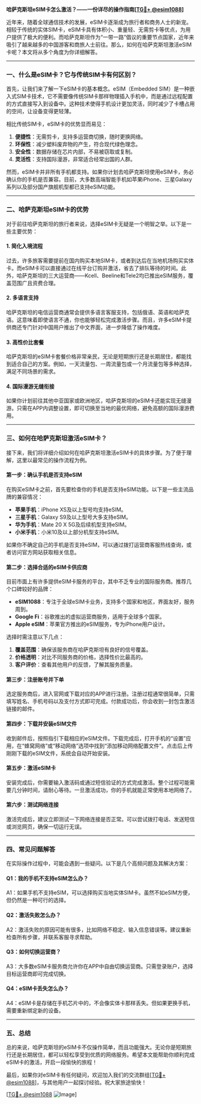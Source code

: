 **哈萨克斯坦eSIM卡怎么激活？——一份详尽的操作指南[[TG💪+ @esim1088](https://t.me/s/esim1088)]**

近年来，随着全球通信技术的发展，eSIM卡逐渐成为旅行者和商务人士的新宠。相较于传统的实体SIM卡，eSIM卡具有体积小、重量轻、无需剪卡等优点，为用户提供了极大的便利。而哈萨克斯坦作为“一带一路”倡议的重要节点国家，近年来吸引了越来越多的中国游客和商旅人士前往。那么，如何在哈萨克斯坦激活eSIM卡呢？本文将从多个角度为你详细解答。

---

### **一、什么是eSIM卡？它与传统SIM卡有何区别？**

首先，让我们来了解一下eSIM卡的基本概念。eSIM（Embedded SIM）是一种嵌入式SIM卡技术，它不需要像传统SIM卡那样物理插入手机中，而是通过远程配置的方式直接写入到设备中。这种技术使得手机设计更加灵活，同时减少了卡槽占用的空间，让设备变得更轻薄。

相比传统SIM卡，eSIM卡的优势显而易见：

1. **便捷性**：无需剪卡，支持多运营商切换，随时更换网络。
2. **环保性**：减少塑料废弃物的产生，符合现代绿色理念。
3. **安全性**：数据存储在芯片内部，不易被窃取或复制。
4. **灵活性**：支持国际漫游，非常适合经常出国的人群。

然而，eSIM卡并非所有手机都支持。如果你计划去哈萨克斯坦使用eSIM卡，务必确认你的手机是否兼容。目前，大多数高端智能手机如苹果iPhone、三星Galaxy系列以及部分国产旗舰机型都已支持eSIM功能。

---

### **二、哈萨克斯坦eSIM卡的优势**

对于前往哈萨克斯坦的旅行者来说，选择eSIM卡无疑是一个明智之举。以下是一些主要优势：

#### **1. 简化入境流程**
过去，许多旅客需要提前在国内购买本地SIM卡，或者到达后在当地机场购买实体卡。而eSIM卡可以直接通过在线平台订购并激活，省去了排队等待的时间。此外，哈萨克斯坦的三大运营商——Kcell、Beeline和Tele2均已推出eSIM服务，覆盖范围广且资费合理。

#### **2. 多语言支持**
哈萨克斯坦的电信运营商通常会提供多语言客服支持，包括俄语、英语和哈萨克语。这意味着即使语言不通，你也能够轻松完成激活步骤。而且，许多eSIM卡提供商还专门针对中国用户推出了中文界面，进一步降低了操作难度。

#### **3. 高性价比套餐**
哈萨克斯坦的eSIM卡套餐价格非常亲民，无论是短期旅行还是长期居住，都能找到适合自己的方案。例如，一天流量包、一周流量包或一个月流量包等多种选择，满足不同场景的需求。

#### **4. 国际漫游无缝衔接**
如果你计划前往其他中亚国家或欧洲地区，哈萨克斯坦的eSIM卡还能实现无缝漫游。只需在APP内调整设置，即可切换至当地的最优网络，避免高额的国际漫游费用。

---

### **三、如何在哈萨克斯坦激活eSIM卡？**

接下来，我们将详细介绍如何在哈萨克斯坦激活eSIM卡的具体步骤。为了便于理解，这里以最常见的操作流程为例。

#### **第一步：确认手机是否支持eSIM**
在购买eSIM卡之前，首先要检查你的手机是否支持eSIM功能。以下是一些主流品牌的兼容情况：
- **苹果手机**：iPhone XS及以上型号均支持eSIM。
- **三星手机**：Galaxy S9及以上型号大多支持eSIM。
- **华为手机**：Mate 20 X 5G及后续机型支持eSIM。
- **小米手机**：小米10及以上部分机型支持eSIM。

如果你不确定自己的手机是否支持eSIM，可以通过拨打运营商客服热线查询，或者访问官方网站获取相关信息。

#### **第二步：选择合适的eSIM卡供应商**
目前市面上有许多提供eSIM卡服务的平台，其中不乏专业的国际服务商。推荐几个口碑较好的品牌：
- **eSIM1088**：专注于全球eSIM卡业务，支持多个国家和地区，界面友好，服务周到。
- **Google Fi**：谷歌推出的虚拟运营商服务，适用于全球多个国家。
- **Apple eSIM**：苹果官方推出的eSIM服务，专为iPhone用户设计。

选择时需注意以下几点：
1. **覆盖范围**：确保该服务商在哈萨克斯坦有良好的信号覆盖。
2. **价格透明**：对比不同服务商的价格，选择性价比最高的。
3. **客户评价**：查看其他用户的反馈，了解其服务质量。

#### **第三步：注册账号并下单**
选定服务商后，进入官网或下载对应的APP进行注册。注册过程通常很简单，只需填写姓名、手机号码以及支付方式即可完成。付款成功后，你会收到一封包含激活链接的邮件。

#### **第四步：下载并安装eSIM文件**
收到邮件后，按照指引下载相应的eSIM文件。下载完成后，打开手机的“设置”应用，在“蜂窝网络”或“移动网络”选项中找到“添加移动网络配置文件”。点击后上传刚刚下载的eSIM文件，系统会自动开始安装。

#### **第五步：激活eSIM卡**
安装完成后，你需要输入激活码或通过短信验证的方式完成激活。整个过程可能需要几分钟时间，请耐心等待。一旦激活成功，你的手机就能正常使用本地网络了。

#### **第六步：测试网络连接**
激活完成后，建议立即测试一下网络连接是否正常。可以尝试拨打电话、发送短信或浏览网页，确保一切运行无误。

---

### **四、常见问题解答**

在实际操作过程中，可能会遇到一些疑问。以下是几个高频问题及其解决方案：

#### **Q1：我的手机不支持eSIM怎么办？**
A1：如果手机不支持eSIM，可以选择购买当地实体SIM卡。虽然不如eSIM方便，但仍然是一种可行的选择。

#### **Q2：激活失败怎么办？**
A2：激活失败的原因可能有很多，比如网络不稳定、输入信息错误等。建议重新检查所有步骤，并联系客服寻求帮助。

#### **Q3：如何切换运营商？**
A3：大多数eSIM卡服务商允许你在APP中自由切换运营商。只需登录账户，选择目标运营商即可完成切换。

#### **Q4：eSIM卡丢失怎么办？**
A4：eSIM卡是存储在手机芯片中的，不会像实体卡那样丢失。但如果更换手机，需要重新绑定新的设备。

---

### **五、总结**

总的来说，哈萨克斯坦的eSIM卡不仅操作简单，而且功能强大。无论你是短期旅行还是长期居住，都可以轻松享受到优质的网络服务。希望本文能帮助你顺利完成eSIM卡的激活，开启一段愉快的旅程！

最后，如果你对eSIM卡有任何疑问，欢迎加入我们的交流群组[[TG💪+ @esim1088](https://t.me/s/esim1088)]，与其他用户一起探讨经验。祝大家旅途愉快！

[[TG💪+ @esim1088](https://t.me/s/esim1088) ![Image](https://i.postimg.cc/4NQfJmqS/Snipaste-2025-05-13-00-14-12.png)]
